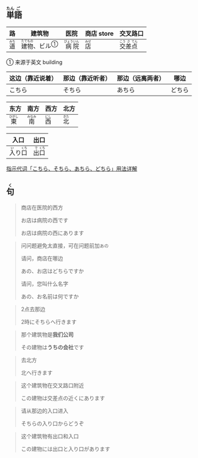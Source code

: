 ## <ruby>単<rt>たん</rt>語<rt>ご</rt></ruby>

| 路                           | 建筑物                                                       | 医院                                          | 商店 store                   | 交叉路口                                                 |
| ---------------------------- | ------------------------------------------------------------ | --------------------------------------------- | ---------------------------- | -------------------------------------------------------- |
| <ruby>道<rt>みち</rt></ruby> | <ruby>建<rt>たて</rt>物<rt>もの</rt></ruby>、<a>ビル</a><sup>①</sup> | <ruby>病<rt>びょう</rt>院<rt>いん</rt></ruby> | <ruby>店<rt>みせ</rt></ruby> | <ruby>交<rt>こう</rt>差<rt>さ</rt>点<rt>てん</rt></ruby> |

① 来源于英文 building

| 这边（靠近说着） | 那边（靠近听者） | 那边（远离两者） | 哪边   |
| ---------------- | ---------------- | ---------------- | ------ |
| こちら           | そちら           | あちら           | どちら |

| 东方                         | 南方                         | 西方                        | 北方                        |
| -------------------------- | -------------------------- | ------------------------- | ------------------------- |
| <ruby>東<rt>ひがし</rt></ruby> | <ruby>南<rt>みなみ</rt></ruby> | <ruby>西<rt>にし</rt></ruby> | <ruby>北<rt>きた</rt></ruby> |

| 入口                                                 | 出口                                   |
| -------------------------------------------------- | ------------------------------------ |
| <ruby>入<rt>い</rt>り</ruby><ruby>口<rt>くち</rt></ruby> | <ruby>出<rt>で</rt>口<rt>くち</rt></ruby> |

[指示代词「こちら、そちら、あちら、どちら」用法详解](https://www.douban.com/note/502493342/?_i=0895848oxT1-XF '豆瓣：指示代词「こちら、そちら、あちら、どちら」用法详解')

## <ruby>句<rt>く</rt></ruby>

> 商店在医院的西方
> 
> お店は病院の西です
> 
> お店は病院の西にあります

> 问问题避免太直接，可在问题前加`あの`
>
> 请问，商店在哪边
>
> あの、お店はどちらですか
>
> 请问，您叫什么名字
>
> あの、お名前は何ですか

> 2点去那边
> 
> 2時にそちらへ行きます

> 那个建筑物是**我们公司**
> 
> その建物は**うちの会社**です

> 去北方
> 
> 北へ行きます

> 这个建筑物在交叉路口附近
> 
> この建物は交差点の近くにあります

> 请从那边的入口进入
> 
> そちらの入り口からどうぞ

> 这个建筑物有出口和入口
>
> この建物には出口と入り口があります
